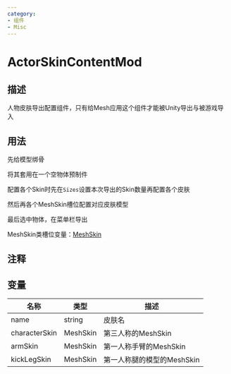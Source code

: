 ```yaml
---
category: 
- 组件
- Misc
---
```

# ActorSkinContentMod
## 描述

人物皮肤导出配置组件，只有给Mesh应用这个组件才能被Unity导出与被游戏导入

## 用法

先给模型绑骨

将其套用在一个空物体预制件

配置各个Skin时先在`Sizes`设置本次导出的Skin数量再配置各个皮肤

然后再各个MeshSkin槽位配置对应皮肤模型

最后选中物体，在菜单栏导出

MeshSkin类槽位变量：[MeshSkin](.\CustomTypes.md#MeshSkin)

## 注释

## 变量
| 名称 | 类型 | 描述 |
| ----------- | ----------- | ----------- |
| name  | string | 皮肤名 |  
| characterSkin | MeshSkin | 第三人称的MeshSkin |  
| armSkin | MeshSkin | 第一人称手臂的MeshSkin |  
| kickLegSkin | MeshSkin | 第一人称腿的模型的MeshSkin |  